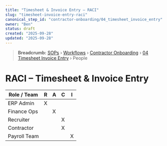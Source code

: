 ```yaml
---
title: "Timesheet & Invoice Entry – RACI"
slug: "timesheet-invoice-entry-raci"
canonical_step_id: "contractor-onboarding/04_timesheet_invoice_entry"
owner: "Ben"
status: draft
created: "2025-09-28"
updated: "2025-09-28"
---
```


> **Breadcrumb:** [SOPs](/docs/sop/README.md) › [Workflows](/docs/sop/workflow/README.md) › [Contractor Onboarding](../) › [04 Timesheet Invoice Entry](../04_timesheet_invoice_entry/README.md) › People


# RACI – Timesheet & Invoice Entry

| Role / Team     | R | A | C | I |
|-----------------|---|---|---|---|
| ERP Admin       | X |   |   |   |
| Finance Ops     |   | X |   |   |
| Recruiter       |   |   | X |   |
| Contractor      |   |   | X |   |
| Payroll Team    |   |   |   | X |
